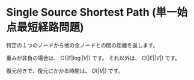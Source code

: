 # Single Source Shortest Path (単一始点最短経路問題)
特定の１つのノードから他の全ノードとの間の距離を返します。

重みが非負の場合は、 $O(|E| \log |V|)$ です。
それ以外は、 $O(|E||V|)$ です。

復元付きで、復元にかかる時間は、 $O(|V|)$ です。
